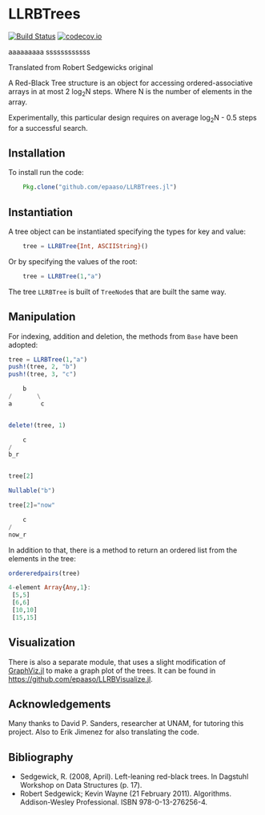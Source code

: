 # LLRBTrees

[![Build Status](https://travis-ci.org/epaaso/LLRBTrees.jl.svg?branch=master)](https://travis-ci.org/epaaso/LLRBTrees.jl)
[![codecov.io](https://codecov.io/github/epaaso/LLRBTrees.jl/coverage.svg?branch=master)](https://codecov.io/github/epaaso/LLRBTrees.jl?branch=master)

aaaaaaaaa
ssssssssssss

Translated from Robert Sedgewicks original

A Red-Black Tree structure is an object for accessing ordered-associative arrays in at most 2 log<sub>2</sub>N steps. Where N is the number of elements in the array.

Experimentally, this particular design requires on average log<sub>2</sub>N - 0.5 steps for a successful search.

## Installation

To install run the code:

```julia
    Pkg.clone("github.com/epaaso/LLRBTrees.jl")
```

## Instantiation

A tree object can be instantiated specifying the types for key and value:

```julia
    tree = LLRBTree{Int, ASCIIString}()
```

Or by specifying the values of the root:

```julia
    tree = LLRBTree(1,"a")
```

The tree `LLRBTree` is built of `TreeNode`s that are built the same way.

## Manipulation

For indexing, addition and deletion, the methods from `Base` have been adopted:

```julia
tree = LLRBTree(1,"a")
push!(tree, 2, "b")
push!(tree, 3, "c")

    b       
/       \  
a        c     


delete!(tree, 1)

    c       
/           
b_r  


tree[2]

Nullable("b")

tree[2]="now"

    c       
/            
now_r     
```

In addition to that, there is a method to return an ordered list from the elements in the tree:

```julia
ordereredpairs(tree)

4-element Array{Any,1}:
 [5,5]  
 [6,6]  
 [10,10]
 [15,15]

```

## Visualization
There is also a separate module, that uses a slight modification of [GraphViz.jl](https://github.com/Keno/GraphViz.jl)
to make a graph plot of the trees. It can be found in https://github.com/epaaso/LLRBVisualize.jl.

## Acknowledgements
Many thanks to David P. Sanders, researcher at UNAM, for tutoring this project.
Also to Erik Jimenez for also translating the code.

## Bibliography
* Sedgewick, R. (2008, April). Left-leaning red-black trees. In Dagstuhl Workshop on Data Structures (p. 17).
* Robert Sedgewick; Kevin Wayne (21 February 2011). Algorithms. Addison-Wesley Professional. ISBN 978-0-13-276256-4.
